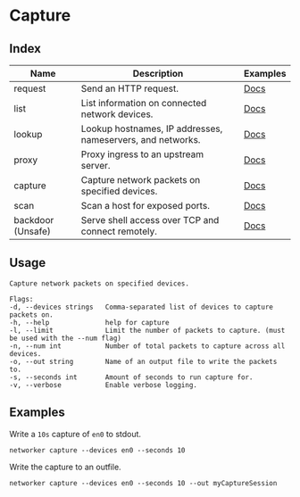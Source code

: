# Capture

## Index

|Name|Description|Examples|
|---|---|---|
|request|Send an HTTP request.|[Docs](https://github.com/fuskovic/networker/tree/master/docs/request.md)|
|list|List information on connected network devices.|[Docs](https://github.com/fuskovic/networker/tree/master/docs/list.md)|
|lookup|Lookup hostnames, IP addresses, nameservers, and networks.|[Docs](https://github.com/fuskovic/networker/tree/master/docs/lookup.md)|
|proxy|Proxy ingress to an upstream server.|[Docs](https://github.com/fuskovic/networker/tree/master/docs/proxy.md)|
|capture|Capture network packets on specified devices.|[Docs](https://github.com/fuskovic/networker/tree/master/docs/capture.md)|
|scan|Scan a host for exposed ports.|[Docs](https://github.com/fuskovic/networker/tree/master/docs/scan.md)|
|backdoor (Unsafe)|Serve shell access over TCP and connect remotely.|[Docs](https://github.com/fuskovic/networker/tree/master/docs/backdoor.md)|

## Usage

    Capture network packets on specified devices.

    Flags:
    -d, --devices strings   Comma-separated list of devices to capture packets on.
    -h, --help              help for capture
    -l, --limit             Limit the number of packets to capture. (must be used with the --num flag)
    -n, --num int           Number of total packets to capture across all devices.
    -o, --out string        Name of an output file to write the packets to.
    -s, --seconds int       Amount of seconds to run capture for.
    -v, --verbose           Enable verbose logging.

## Examples


Write a `10s` capture of `en0` to stdout.


    networker capture --devices en0 --seconds 10



Write the capture to an outfile.


    networker capture --devices en0 --seconds 10 --out myCaptureSession
